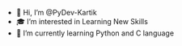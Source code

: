- 👋 Hi, I’m @PyDev-Kartik
- 🎓 I’m interested in Learning New Skills
- 🌱 I’m currently learning Python and C language

<!---
PyDev-Kartik/PyDev-Kartik is a ✨ special ✨ repository because its `README.md` (this file) appears on your GitHub profile.
You can click the Preview link to take a look at your changes.
--->
